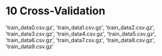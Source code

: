 # 10 Cross-Validation

'train_data0.csv.gz', 'train_data1.csv.gz', 'train_data2.csv.gz', 'train_data3.csv.gz', 'train_data4.csv.gz', 
             'train_data5.csv.gz', 'train_data6.csv.gz', 'train_data7.csv.gz', 'train_data8.csv.gz', 'train_data9.csv.gz'
